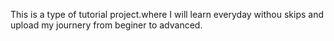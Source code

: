 This is a type of tutorial project.where I will learn everyday withou skips and upload my journery from beginer to advanced.
